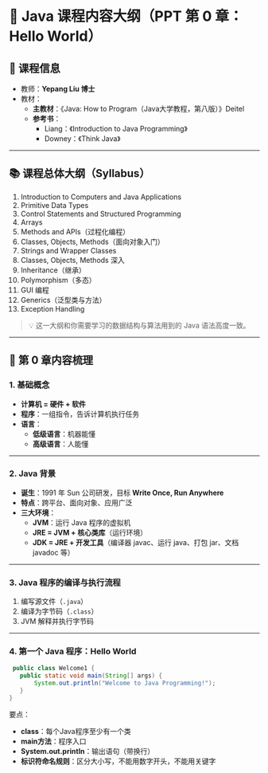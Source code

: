 # 📘 Java 课程内容大纲（PPT 第 0 章：Hello World）

## 📖 课程信息
- 教师：**Yepang Liu 博士**
- 教材：
  - **主教材**：《Java: How to Program（Java大学教程，第八版）》Deitel
  - **参考书**：
    - Liang：《Introduction to Java Programming》
    - Downey：《Think Java》

---

## 📚 课程总体大纲（Syllabus）
1. Introduction to Computers and Java Applications  
2. Primitive Data Types  
3. Control Statements and Structured Programming  
4. Arrays  
5. Methods and APIs（过程化编程）  
6. Classes, Objects, Methods（面向对象入门）  
7. Strings and Wrapper Classes  
8. Classes, Objects, Methods 深入  
9. Inheritance（继承）  
10. Polymorphism（多态）  
11. GUI 编程  
12. Generics（泛型类与方法）  
13. Exception Handling  

> 💡 这一大纲和你需要学习的数据结构与算法用到的 Java 语法高度一致。

---

## 📝 第 0 章内容梳理

### 1. 基础概念
- **计算机 = 硬件 + 软件**
- **程序**：一组指令，告诉计算机执行任务
- **语言**：
  - **低级语言**：机器能懂
  - **高级语言**：人能懂

---

### 2. Java 背景
- **诞生**：1991 年 Sun 公司研发，目标 **Write Once, Run Anywhere**
- **特点**：跨平台、面向对象、应用广泛
- **三大环境**：
  - **JVM**：运行 Java 程序的虚拟机
  - **JRE = JVM + 核心类库**（运行环境）
  - **JDK = JRE + 开发工具**（编译器 javac、运行 java、打包 jar、文档 javadoc 等）

---

### 3. Java 程序的编译与执行流程
1. 编写源文件（`.java`）
2. 编译为字节码（`.class`）
3. JVM 解释并执行字节码

---

### 4. 第一个 Java 程序：Hello World

```java
 public class Welcome1 {
   public static void main(String[] args) {
       System.out.println("Welcome to Java Programming!");
   }
}
```
要点：
- **class**：每个Java程序至少有一个类
- **main方法**：程序入口
- **System.out.println**：输出语句（带换行）
- **标识符命名规则**：区分大小写，不能用数字开头，不能用关键字
